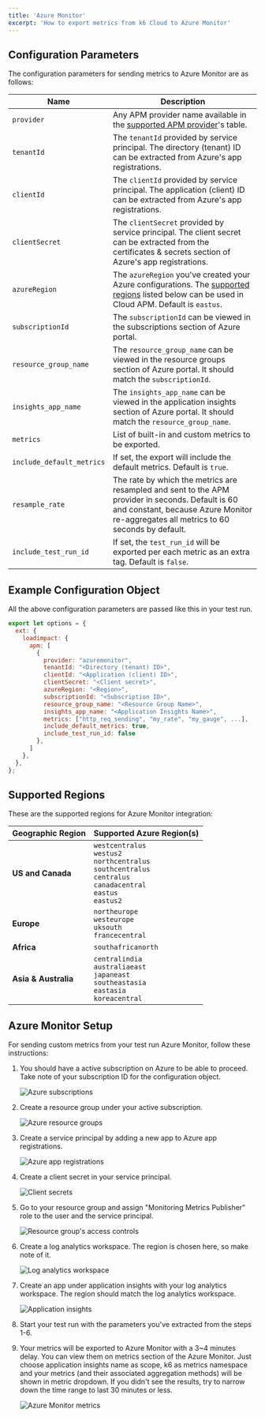 ```yaml
---
title: 'Azure Monitor'
excerpt: 'How to export metrics from k6 Cloud to Azure Monitor'
---
```


## Configuration Parameters

The configuration parameters for sending metrics to Azure Monitor are as follows:

| Name                      | Description                                                                                                                                                                                |
| ------------------------- | ------------------------------------------------------------------------------------------------------------------------------------------------------------------------------------------ |
| `provider`                | Any APM provider name available in the [supported APM provider](/cloud/integrations/cloud-apm#supported-apm-providers)'s table.                                                            |
| `tenantId`                | The `tenantId` provided by service principal. The directory (tenant) ID can be extracted from Azure's app registrations.                                                                   |
| `clientId`                | The `clientId` provided by service principal. The application (client) ID can be extracted from Azure's app registrations.                                                                 |
| `clientSecret`            | The `clientSecret` provided by service principal. The client secret can be extracted from the certificates & secrets section of Azure's app registrations.                                 |
| `azureRegion`             | The `azureRegion` you've created your Azure configurations. The [supported regions](#supported-regions) listed below can be used in Cloud APM. Default is `eastus`.                        |
| `subscriptionId`          | The `subscriptionId` can be viewed in the subscriptions section of Azure portal.                                                                                                           |
| `resource_group_name`     | The `resource_group_name` can be viewed in the resource groups section of Azure portal. It should match the `subscriptionId`.                                                              |
| `insights_app_name`       | The `insights_app_name` can be viewed in the application insights section of Azure portal. It should match the `resource_group_name`.                                                      |
| `metrics`                 | List of built-in and custom metrics to be exported.                                                                                                                                        |
| `include_default_metrics` | If set, the export will include the default metrics. Default is `true`.                                                                                                                    |
| `resample_rate`           | The rate by which the metrics are resampled and sent to the APM provider in seconds. Default is 60 and constant, because Azure Monitor re-aggregates all metrics to 60 seconds by default. |
| `include_test_run_id`     | If set, the `test_run_id` will be exported per each metric as an extra tag. Default is `false`.                                                                                            |

## Example Configuration Object

All the above configuration parameters are passed like this in your test run.

```javascript
export let options = {
  ext: {
    loadimpact: {
      apm: [
        {
          provider: "azuremonitor",
          tenantId: "<Directory (tenant) ID>",
          clientId: "<Application (client) ID>",
          clientSecret: "<Client secret>",
          azureRegion: "<Region>",
          subscriptionId: "<Subscription ID>",
          resource_group_name: "<Resource Group Name>",
          insights_app_name: "<Application Insights Name>",
          metrics: ["http_req_sending", "my_rate", "my_gauge", ...],
          include_default_metrics: true,
          include_test_run_id: false
        },
      ]
    },
  },
};
```

## Supported Regions

These are the supported regions for Azure Monitor integration:

| Geographic Region    | Supported Azure Region(s)                                                                                                              |
| -------------------- | -------------------------------------------------------------------------------------------------------------------------------------- |
| **US and Canada**    | `westcentralus`<br/>`westus2`<br/>`northcentralus`<br/>`southcentralus`<br/>`centralus`<br/>`canadacentral`<br/>`eastus`<br/>`eastus2` |
| **Europe**           | `northeurope`<br/>`westeurope`<br/>`uksouth`<br/>`francecentral`                                                                       |
| **Africa**           | `southafricanorth`                                                                                                                     |
| **Asia & Australia** | `centralindia`<br/>`australiaeast`<br/>`japaneast`<br/>`southeastasia`<br/>`eastasia`<br/>`koreacentral`                               |

## Azure Monitor Setup

For sending custom metrics from your test run Azure Monitor, follow these instructions:

1. You should have a active subscription on Azure to be able to proceed. Take note of your subscription ID for the configuration object.

    ![Azure subscriptions](images/azure-subscriptions.png)
2. Create a resource group under your active subscription.

    ![Azure resource groups](images/azure-resource-groups.png)
3. Create a service principal by adding a new app to Azure app registrations.

    ![Azure app registrations](images/azure-app-registrations.png)
4. Create a client secret in your service principal.

    ![Client secrets](images/client-secrets.png)
5. Go to your resource group and assign "Monitoring Metrics Publisher" role to the user and the service principal.

    ![Resource group's access controls](images/rg-access-controls.png)
6. Create a log analytics workspace. The region is chosen here, so make note of it.

    ![Log analytics workspace](images/azure-log-analytics-workspace.png)
7. Create an app under application insights with your log analytics workspace. The region should match the log analytics workspace.

    ![Application insights](images/azure-application-insights.png)
8. Start your test run with the parameters you've extracted from the steps 1-6.
9. Your metrics will be exported to Azure Monitor with a 3~4 minutes delay. You can view them on metrics section of the Azure Monitor. Just choose application insights name as scope, k6 as metrics namespace and your metrics (and their associated aggregation methods) will be shown in metric dropdown. If you didn't see the results, try to narrow down the time range to last 30 minutes or less.

    ![Azure Monitor metrics](images/azure-monitor.png)
